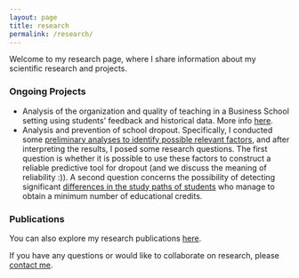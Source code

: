```yaml
---
layout: page
title: research
permalink: /research/
---
```


Welcome to my research page, where I share information about my scientific research and projects.

### Ongoing Projects

* Analysis of the organization and quality of teaching in a Business School setting using students' feedback and historical data. More info [here](ai-for-business-education).
* Analysis and prevention of school dropout. Specifically, I conducted some [preliminary analyses to identify possible relevant factors](academic-risk/preliminar), and after interpreting the results, I posed some research questions. The first question is whether it is possible to use these factors to construct a reliable predictive tool for dropout (and we discuss the meaning of reliability :)). A second question concerns the possibility of detecting significant [differences in the study paths of students](academic-risk/path-analysis) who manage to obtain a minimum number of educational credits.

<!-- ### Completed Projects -->

### Publications

You can also explore my research publications [here](../publications).

If you have any questions or would like to collaborate on research, please [contact me](../contact).
